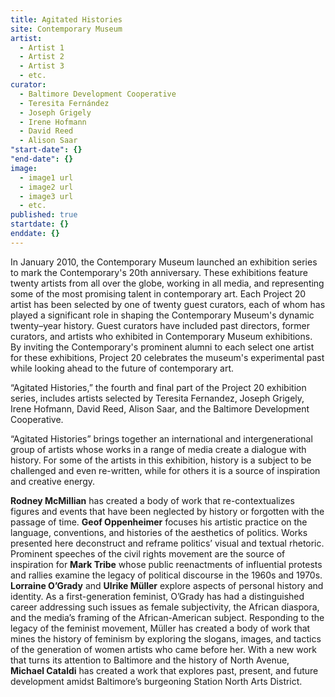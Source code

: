 ```yaml
---
title: Agitated Histories
site: Contemporary Museum
artist: 
  - Artist 1
  - Artist 2
  - Artist 3
  - etc.
curator: 
  - Baltimore Development Cooperative
  - Teresita Fernández
  - Joseph Grigely
  - Irene Hofmann
  - David Reed
  - Alison Saar
"start-date": {}
"end-date": {}
image: 
  - image1 url
  - image2 url
  - image3 url
  - etc.
published: true
startdate: {}
enddate: {}
---
```


In January 2010, the Contemporary Museum launched an exhibition series to mark the Contemporary's 20th anniversary. These exhibitions feature twenty artists from all over the globe, working in all media, and representing some of the most promising talent in contemporary art. Each Project 20 artist has been selected by one of twenty guest curators, each of whom has played a significant role in shaping the Contemporary Museum's dynamic twenty–year history. Guest curators have included past directors, former curators, and artists who exhibited in Contemporary Museum exhibitions. By inviting the Contemporary's prominent alumni to each select one artist for these exhibitions, Project 20 celebrates the museum's experimental past while looking ahead to the future of contemporary art. 

“Agitated Histories,” the fourth and final part of the Project 20 exhibition series, includes artists selected by Teresita Fernandez, Joseph Grigely, Irene Hofmann, David Reed, Alison Saar, and the Baltimore Development Cooperative.

“Agitated Histories” brings together an international and intergenerational group of artists whose works in a range of media create a dialogue with history. For some of the artists in this exhibition, history is a subject to be challenged and even re-written, while for others it is a source of inspiration and creative energy.

**Rodney McMillian** has created a body of work that re-contextualizes figures and events that have been neglected by history or forgotten with the passage of time. **Geof Oppenheimer** focuses his artistic practice on the language, conventions, and histories of the aesthetics of politics. Works presented here deconstruct and reframe politics’ visual and textual rhetoric. Prominent speeches of the civil rights movement are the source of inspiration for **Mark Tribe** whose public reenactments of influential protests and rallies examine the legacy of political discourse in the 1960s and 1970s. **Lorraine O’Grady** and **Ulrike Müller** explore aspects of personal history and identity. As a first-generation feminist, O’Grady has had a distinguished career addressing such issues as female subjectivity, the African diaspora, and the media’s framing of the African-American subject. Responding to the legacy of the feminist movement, Müller has created a body of work that mines the history of feminism by exploring the slogans, images, and tactics of the generation of women artists who came before her. With a new work that turns its attention to Baltimore and the history of North Avenue, **Michael Cataldi** has created a work that explores past, present, and future development amidst Baltimore’s burgeoning Station North Arts District.